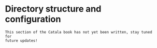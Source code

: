 # Directory structure and configuration

~~~admonish danger title="Work in progress"
This section of the Catala book has not yet been written, stay tuned for
future updates!
~~~

